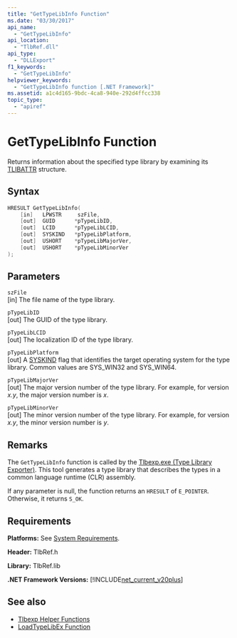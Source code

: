 ```yaml
---
title: "GetTypeLibInfo Function"
ms.date: "03/30/2017"
api_name: 
  - "GetTypeLibInfo"
api_location: 
  - "TlbRef.dll"
api_type: 
  - "DLLExport"
f1_keywords: 
  - "GetTypeLibInfo"
helpviewer_keywords: 
  - "GetTypeLibInfo function [.NET Framework]"
ms.assetid: a1c4d165-9bdc-4ca8-940e-292d4ffcc338
topic_type: 
  - "apiref"
---
```

# GetTypeLibInfo Function
Returns information about the specified type library by examining its [TLIBATTR](https://docs.microsoft.com/windows/win32/api/oaidl/ns-oaidl-tlibattr) structure.  
  
## Syntax  
  
```cpp  
HRESULT GetTypeLibInfo(  
    [in]   LPWSTR     szFile,  
    [out]  GUID      *pTypeLibID,  
    [out]  LCID      *pTypeLibLCID,  
    [out]  SYSKIND   *pTypeLibPlatform,  
    [out]  USHORT    *pTypeLibMajorVer,  
    [out]  USHORT    *pTypeLibMinorVer  
);  
```  
  
## Parameters  
 `szFile`  
 [in] The file name of the type library.  
  
 `pTypeLibID`  
 [out] The GUID of the type library.  
  
 `pTypeLibLCID`  
 [out] The localization ID of the type library.  
  
 `pTypeLibPlatform`  
 [out] A [SYSKIND](https://docs.microsoft.com/windows/win32/api/oaidl/ne-oaidl-syskind) flag that identifies the target operating system for the type library. Common values are SYS_WIN32 and SYS_WIN64.  
  
 `pTypeLibMajorVer`  
 [out] The major version number of the type library. For example, for version *x.y*, the major version number is *x*.  
  
 `pTypeLibMinorVer`  
 [out] The minor version number of the type library. For example, for version *x.y*, the minor version number is *y*.  
  
## Remarks  
 The `GetTypeLibInfo` function is called by the [Tlbexp.exe (Type Library Exporter)](../../tools/tlbexp-exe-type-library-exporter.md). This tool generates a type library that describes the types in a common language runtime (CLR) assembly.  
  
 If any parameter is null, the function returns an `HRESULT` of `E_POINTER`. Otherwise, it returns `S_OK`.  
  
## Requirements  
 **Platforms:** See [System Requirements](../../get-started/system-requirements.md).  
  
 **Header:** TlbRef.h  
  
 **Library:** TlbRef.lib  
  
 **.NET Framework Versions:** [!INCLUDE[net_current_v20plus](../../../../includes/net-current-v20plus-md.md)]  
  
## See also

- [Tlbexp Helper Functions](index.md)
- [LoadTypeLibEx Function](https://docs.microsoft.com/previous-versions/windows/desktop/api/oleauto/nf-oleauto-loadtypelibex)
